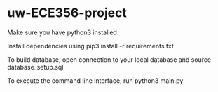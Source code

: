 # uw-ECE356-project

Make sure you have python3 installed.

Install dependencies using pip3 install -r requirements.txt

To build database, open connection to your local database and source database_setup.sql

To execute the command line interface, run python3 main.py